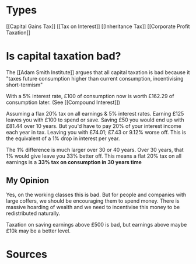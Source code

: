 # Types
[[Capital Gains Tax]]
[[Tax on Interest]]
[[Inheritance Tax]]
[[Corporate Profit Taxation]]

# Is capital taxation bad?
The [[Adam Smith Institute]] argues that all capital taxation is bad because it "taxes future consumption higher than current consumption, incentivising short-termism"

With a 5% interest rate, £100 of consumption now is worth £162.29 of consumption later. (See [[Compound Interest]])

Assuming a flax 20% tax on all earnings & 5% interest rates. Earning £125 leaves you with £100 to spend or save. Saving £50 you would end up with £81.44 over 10 years. But you'd have to pay 20% of your interest income each year in tax. Leaving you with £74.01; £7.43 or 9.12% worse off. This is the equivalent of a 1% drop in interest per year.

The 1% difference is much larger over 30 or 40 years. Over 30 years, that 1% would give leave you 33% better off. This means a flat 20% tax on all earnings is a **33% tax on consumption in 30 years time**
## My Opinion
Yes, on the working classes this is bad. But for people and companies with large coffers, we should be encouraging them to spend money. There is massive hoarding of wealth and we need to incentivise this money to be redistributed naturally. 

Taxation on saving earnings above £500 is bad, but earnings above maybe £10k may be a better level.

# Sources
[^1]: https://www.adamsmith.org/blog/capitaltaxesarebad#
